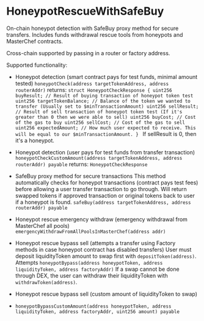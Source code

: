 # HoneypotRescueWithSafeBuy
On-chain honeypot detection with SafeBuy proxy method for secure transfers. Includes funds withdrawal rescue tools from honeypots and MasterChef contracts. 

Cross-chain supported by passing in a router or factory address.

Supported functionality:

- Honeypot detection (smart contract pays for test funds, minimal amount tested)
  `honeypotCheck(address targetTokenAddress, address routerAddr)`
   returns:
  `struct HoneypotCheckResponse {
        uint256 buyResult; // Result of buying transaction of honeypot token test
        uint256 targetTokenBalance; // Balance of the token we wanted to transfer (Usually set to $minTransactionAmount)
        uint256 sellResult; // Result of sell transaction of honeypot token test (If it's greater than 0 then we were able to sell)
        uint256 buyCost; // Cost of the gas to buy
        uint256 sellCost; // Cost of the gas to sell 
        uint256 expectedAmount; // How much user expected to receive. This will be equal to our $minTransactionAmount.
    }
    `
    If sellResult is 0, then it's a honeypot.

- Honeypot detection (user pays for test funds from transfer transaction)
  `honeypotCheckCustomAmount(address targetTokenAddress, address routerAddr) payable`
   returns:
  `HoneypotCheckResponse`
  
- SafeBuy proxy method for secure transactions
  This method automatically checks for honeypot transactions (contract pays test fees) before allowing a user transfer transaction to go through. 
  Will return swapped tokens if approved transaction or original tokens back to user if a honeypot is found.
  `safeBuy(address targetTokenAddress, address routerAddr) payable`

- Honeypot rescue emergency withdraw (emergency withdrawal from MasterChef all pools)
  `emergencyWithdrawFromAllPoolsInMasterChef(address addr)`
  
- Honeypot rescue bypass sell (attempts a transfer using Factory methods in case honeypot contract has disabled transfers)
  User must deposit liquidityToken amount to swap first with `depositToken(address)`. Attempts 
  `honeypotBypass(address honeypotToken, address liquidityToken, address factoryAddr)`
  If a swap cannot be done through DEX, the user can withdraw their liquidityToken with `withdrawToken(address)`.
  
- Honeypot rescue bypass sell (custom amount of liquidityToken to swap)
- `honeypotBypassCustomAmount(address honeypotToken, address liquidityToken, address factoryAddr, uint256 amount) payable`
